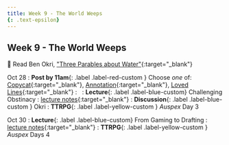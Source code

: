 ```yaml
---
title: Week 9 - The World Weeps
{: .text-epsilon}
---
```


## Week 9 - The World Weeps

📖 Read Ben Okri, ["Three Parables about Water"](/ws297y/assets/pdfs/okri_three_parables_about_water.pdf){:target="_blank"}

Oct 28
: **Post by 11am**{: .label .label-red-custom } Choose *one* of: [Copycat](https://visforvali.github.io/ws297y/prompts/#copycat){:target="_blank"}, [Annotation](https://visforvali.github.io/ws297y/prompts/#annotation){:target="_blank"}, [Loved Lines](https://visforvali.github.io/ws297y/prompts/#loved-lines){:target="_blank"}
  : &nbsp;
: **Lecture**{: .label .label-blue-custom} Challenging Obstinacy
  : [lecture notes](/ws297y/notes/notes-9.1){:target="_blank"}
: **Discussion**{: .label .label-blue-custom } Okri
: **TTRPG**{: .label .label-yellow-custom } *Auspex* Day 3

Oct 30
: **Lecture**{: .label .label-blue-custom} From Gaming to Drafting
  : [lecture notes](/ws297y/notes/notes-9.2){:target="_blank"}
: **TTRPG**{: .label .label-yellow-custom } *Auspex* Days 4